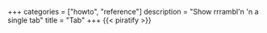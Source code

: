 +++
categories = ["howto", "reference"]
description = "Show rrrambl'n 'n a single tab"
title = "Tab"
+++
{{< piratify >}}